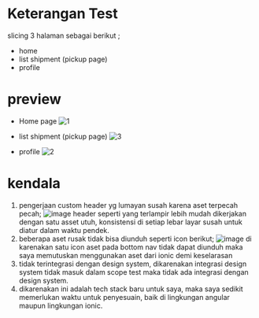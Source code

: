 # Keterangan Test
slicing 3 halaman sebagai berikut ;
- home
- list shipment (pickup page)
- profile

# preview
- Home page
![1](https://github.com/heatclift77/fe-pastigo-ng-test/assets/73774501/dc8afbd7-e973-469b-b73f-d17222166d98)

- list shipment (pickup page)
![3](https://github.com/heatclift77/fe-pastigo-ng-test/assets/73774501/b2f95f60-3cbe-4e30-8f3e-b8828203cc27)

- profile
![2](https://github.com/heatclift77/fe-pastigo-ng-test/assets/73774501/05d0c260-ec47-4cae-804d-20dbaf92a9e5)

# kendala
1. pengerjaan custom header yg lumayan susah karena aset terpecah pecah;
   ![image](https://github.com/heatclift77/fe-pastigo-ng-test/assets/73774501/2b78924f-c39a-442d-8216-602ea549fc07)
   header seperti yang terlampir lebih mudah dikerjakan dengan satu asset utuh, konsistensi di setiap lebar layar susah untuk diatur dalam waktu pendek.
2. beberapa aset rusak tidak bisa diunduh seperti icon berikut;
   ![image](https://github.com/heatclift77/fe-pastigo-ng-test/assets/73774501/12359140-ce2c-4cdc-bdc4-315868818f0b)
   di karenakan satu icon aset pada bottom nav tidak dapat diunduh maka saya memutuskan menggunakan aset dari ionic demi keselarasan
3. tidak terintegrasi dengan design system, dikarenakan integrasi design system tidak masuk dalam scope test maka tidak ada integrasi dengan design system.
4. dikarenakan ini adalah tech stack baru untuk saya, maka saya sedikit memerlukan waktu untuk penyesuain, baik di lingkungan angular maupun lingkungan ionic.

